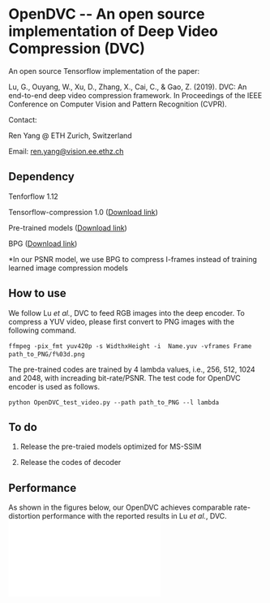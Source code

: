 # OpenDVC -- An open source implementation of Deep Video Compression (DVC)

An open source Tensorflow implementation of the paper:

Lu, G., Ouyang, W., Xu, D., Zhang, X., Cai, C., & Gao, Z. (2019). DVC: An end-to-end deep video compression framework. In Proceedings of the IEEE Conference on Computer Vision and Pattern Recognition (CVPR).

Contact:

Ren Yang @ ETH Zurich, Switzerland

Email: ren.yang@vision.ee.ethz.ch

## Dependency

Tenforflow 1.12

Tensorflow-compression 1.0 ([Download link](https://github.com/tensorflow/compression/releases/tag/v1.0))

Pre-trained models ([Download link](https://drive.google.com/drive/folders/1gUkf9FNjiZw6Pcr5U_bl3jgbM1_ZpB2K?usp=sharing))

BPG ([Download link](https://bellard.org/bpg/)) 

*In our PSNR model, we use BPG to compress I-frames instead of training learned image compression models

## How to use

We follow Lu *et al.*, DVC to feed RGB images into the deep encoder. To compress a YUV video, please first convert to PNG images with the following command.

```
ffmpeg -pix_fmt yuv420p -s WidthxHeight -i  Name.yuv -vframes Frame path_to_PNG/f%03d.png
```
The pre-trained codes are trained by 4 lambda values, i.e., 256, 512, 1024 and 2048, with increading bit-rate/PSNR. The test code for OpenDVC encoder is used as follows.
```
python OpenDVC_test_video.py --path path_to_PNG --l lambda
```
## To do

1. Release the pre-traied models optimized for MS-SSIM

2. Release the codes of decoder

## Performance

As shown in the figures below, our OpenDVC achieves comparable rate-distortion performance with the reported results in Lu *et al.*, DVC.
![ ](performance.pdf)

